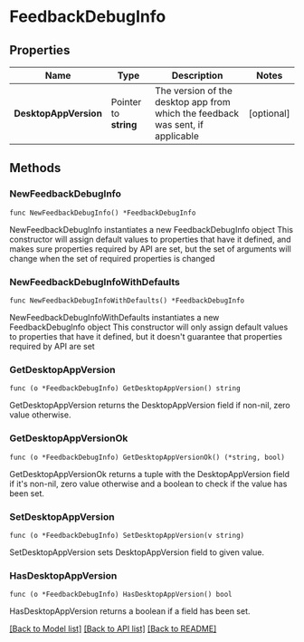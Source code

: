# FeedbackDebugInfo

## Properties

Name | Type | Description | Notes
------------ | ------------- | ------------- | -------------
**DesktopAppVersion** | Pointer to **string** | The version of the desktop app from which the feedback was sent, if applicable | [optional] 

## Methods

### NewFeedbackDebugInfo

`func NewFeedbackDebugInfo() *FeedbackDebugInfo`

NewFeedbackDebugInfo instantiates a new FeedbackDebugInfo object
This constructor will assign default values to properties that have it defined,
and makes sure properties required by API are set, but the set of arguments
will change when the set of required properties is changed

### NewFeedbackDebugInfoWithDefaults

`func NewFeedbackDebugInfoWithDefaults() *FeedbackDebugInfo`

NewFeedbackDebugInfoWithDefaults instantiates a new FeedbackDebugInfo object
This constructor will only assign default values to properties that have it defined,
but it doesn't guarantee that properties required by API are set

### GetDesktopAppVersion

`func (o *FeedbackDebugInfo) GetDesktopAppVersion() string`

GetDesktopAppVersion returns the DesktopAppVersion field if non-nil, zero value otherwise.

### GetDesktopAppVersionOk

`func (o *FeedbackDebugInfo) GetDesktopAppVersionOk() (*string, bool)`

GetDesktopAppVersionOk returns a tuple with the DesktopAppVersion field if it's non-nil, zero value otherwise
and a boolean to check if the value has been set.

### SetDesktopAppVersion

`func (o *FeedbackDebugInfo) SetDesktopAppVersion(v string)`

SetDesktopAppVersion sets DesktopAppVersion field to given value.

### HasDesktopAppVersion

`func (o *FeedbackDebugInfo) HasDesktopAppVersion() bool`

HasDesktopAppVersion returns a boolean if a field has been set.


[[Back to Model list]](../README.md#documentation-for-models) [[Back to API list]](../README.md#documentation-for-api-endpoints) [[Back to README]](../README.md)


